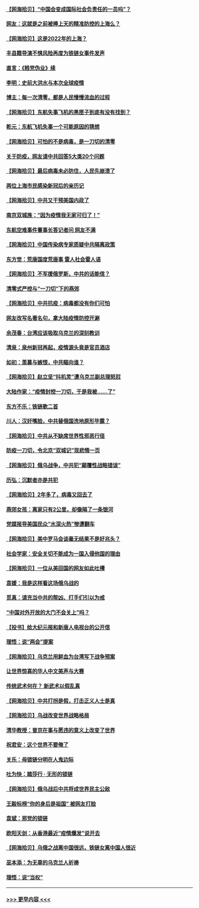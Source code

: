 #### [【网海拾贝】“中国会变成国际社会负责任的一员吗”？](../pages/nsc993/n13680707.md?t=03301452) 
#### [网友：这就是之前被捧上天的精准防控的上海么？](../pages/nsc993/n13680287.md?t=03301452) 
#### [【网海拾贝】这是2022年的上海？](../pages/nsc993/n13678253.md?t=03301452) 
#### [丰县籍导演不惧风险再度为铁链女事件发声](../pages/nsc993/n13678215.md?t=03301452) 
#### [直言：《贱党伪业》续](../pages/nsc993/n13678056.md?t=03301452) 
#### [李明：史前大洪水与本次全球疫情](../pages/nsc993/n13677332.md?t=03301452) 
#### [博主：每一次清零，都是人民慢慢流血的过程](../pages/nsc993/n13676078.md?t=03301452) 
#### [【网海拾贝】东航失事飞机的黑匣子到底有没有找到？](../pages/nsc993/n13676034.md?t=03301452) 
#### [乾元：东航飞机失事一个可能原因的猜想](../pages/nsc993/n13675834.md?t=03301452) 
#### [【网海拾贝】可怕的不是病毒，是一刀切的清零](../pages/nsc993/n13674403.md?t=03301452) 
#### [关于防疫，网友请中共回答5大类20个问题](../pages/nsc993/n13674318.md?t=03301452) 
#### [【网海拾贝】最后病毒未必防住，人民先崩溃了](../pages/nsc993/n13672307.md?t=03301452) 
#### [两位上海市民感染新冠后的亲历记](../pages/nsc993/n13672217.md?t=03301452) 
#### [【网海拾贝】中共又干预美国内政了](../pages/nsc993/n13669564.md?t=03301452) 
#### [南京双城族：“因为疫情我无家可归了！”](../pages/nsc993/n13669511.md?t=03301452) 
#### [东航空难事件董事长答记者问 网友不满](../pages/nsc993/n13669436.md?t=03301452) 
#### [【网海拾贝】中国传染病专家质疑中共隔离政策](../pages/nsc993/n13667190.md?t=03301452) 
#### [东方觉：荒唐国度荒唐事 雷人社会雷人语](../pages/nsc993/n13666926.md?t=03301452) 
#### [【网海拾贝】不军援俄罗斯，中共的话能信？](../pages/nsc993/n13664594.md?t=03301452) 
#### [清零式严控与“一刀切”下的燕郊](../pages/nsc993/n13664450.md?t=03301452) 
#### [【网海拾贝】中共抗疫：病毒都没有你们可怕](../pages/nsc993/n13662063.md?t=03301452) 
#### [网友改写名著名句，拿大陆疫情防控开涮](../pages/nsc993/n13661999.md?t=03301452) 
#### [余茂春：台湾应该吸取乌克兰的深刻教训](../pages/nsc993/n13661829.md?t=03301452) 
#### [清泉：泉州新冠再起，疫情源头竟是官员酒店](../pages/nsc993/n13660898.md?t=03301452) 
#### [如初：羡慕与嫉恨，中共瞄向谁？](../pages/nsc993/n13660773.md?t=03301452) 
#### [【网海拾贝】赵立坚“抖机灵”遭乌克兰副总理怒怼](../pages/nsc993/n13659660.md?t=03301452) 
#### [大陆作家：“疫情封控一刀切，于是我被……了”](../pages/nsc993/n13659323.md?t=03301452) 
#### [东方不乐：铁链歌二首](../pages/nsc993/n13659123.md?t=03301452) 
#### [川人：汉奸嘴脸，中共替俄国洗地原形毕露？](../pages/nsc993/n13657995.md?t=03301452) 
#### [【网海拾贝】中共从不缺席世界性邪恶行径](../pages/nsc993/n13657799.md?t=03301452) 
#### [防疫一刀切，令北京“双城记”现悲情一页](../pages/nsc993/n13657746.md?t=03301452) 
#### [【网海拾贝】俄乌战争，中共犯“颠覆性战略错误”](../pages/nsc993/n13655760.md?t=03301452) 
#### [历弘：沉默者亦是共犯](../pages/nsc993/n13652799.md?t=03301452) 
#### [【网海拾贝】2年多了，病毒又回去了](../pages/nsc993/n13652629.md?t=03301452) 
#### [燕郊女孩：离家只有2公里，却像隔了一条银河](../pages/nsc993/n13652450.md?t=03301452) 
#### [党媒报导美国民众“水深火热”惨遭翻车](../pages/nsc993/n13649966.md?t=03301452) 
#### [【网海拾贝】美中罗马会谈毫无结果不是好兆头？](../pages/nsc993/n13649860.md?t=03301452) 
#### [社会学家：安全关切不能成为一国入侵他国的理由](../pages/nsc993/n13649744.md?t=03301452) 
#### [【网海拾贝】一位从美回国的网友如此吐槽](../pages/nsc993/n13647381.md?t=03301452) 
#### [袁媛：我是这样看这场俄乌战的](../pages/nsc993/n13644892.md?t=03301452) 
#### [觅真：请充当中共的帮凶、打手们引以为戒](../pages/nsc993/n13644228.md?t=03301452) 
#### [“中国对外开放的大门不会关上”吗？](../pages/nsc993/n13644191.md?t=03301452) 
#### [【投书】给大纪元报和新唐人电视台的公开信](../pages/nsc993/n13644124.md?t=03301452) 
#### [理悟：说“两会”提案](../pages/nsc993/n13643927.md?t=03301452) 
#### [【网海拾贝】乌克兰用鲜血为台湾写下战争预案](../pages/nsc993/n13643578.md?t=03301452) 
#### [让世界惊喜的华人中文美声与大赛](../pages/nsc993/n13641647.md?t=03301452) 
#### [传统武术何在？ 新武术以假乱真](../pages/nsc993/n13641615.md?t=03301452) 
#### [【网海拾贝】中共打拐是假，打击正义人士是真](../pages/nsc993/n13641238.md?t=03301452) 
#### [【网海拾贝】乌战改变世界战略格局](../pages/nsc993/n13639171.md?t=03301452) 
#### [清华教授：普京在事与愿违的意义上改变了世界](../pages/nsc993/n13639019.md?t=03301452) 
#### [祝君安：这个世界不要俺了](../pages/nsc993/n13638903.md?t=03301452) 
#### [关乐：母锁链分明在人鬼边际](../pages/nsc993/n13637601.md?t=03301452) 
#### [吐为快：踏莎行 · 无形的锁链](../pages/nsc993/n13637555.md?t=03301452) 
#### [【网海拾贝】俄乌战后中共将成世界民主公敌](../pages/nsc993/n13636363.md?t=03301452) 
#### [王毅标榜“你的身后是祖国” 被网友打脸](../pages/nsc993/n13636270.md?t=03301452) 
#### [袁斌：邪党的锁链](../pages/nsc993/n13636247.md?t=03301452) 
#### [欧阳天剑：从香港最近“疫情爆发”说开去](../pages/nsc993/n13633182.md?t=03301452) 
#### [【网海拾贝】乌俄之战离中国很远，铁链女离中国人很近](../pages/nsc993/n13630325.md?t=03301452) 
#### [巫本添：为无辜的乌克兰人祈祷](../pages/nsc993/n13629307.md?t=03301452) 
#### [理悟：说“当权”](../pages/nsc993/n13629223.md?t=03301452) 

----
#### [ >>> 更早内容 <<< ](../indexes/nsc993-earlier.md)
